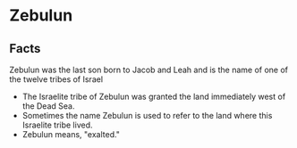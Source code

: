 # Zebulun

## Facts

Zebulun was the last son born to Jacob and Leah and is the name of one of the twelve tribes of Israel

* The Israelite tribe of Zebulun was granted the land immediately west of the Dead Sea.
* Sometimes the name Zebulun is used to refer to the land where this Israelite tribe lived.
* Zebulun means, "exalted."